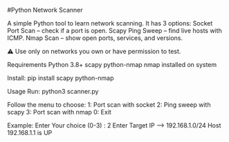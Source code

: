 #Python Network Scanner

A simple Python tool to learn network scanning. It has 3 options:
Socket Port Scan – check if a port is open.
Scapy Ping Sweep – find live hosts with ICMP.
Nmap Scan – show open ports, services, and versions.


⚠️ Use only on networks you own or have permission to test.

Requirements
Python 3.8+
scapy
python-nmap
nmap installed on system

Install: pip install scapy python-nmap

Usage
Run: python3 scanner.py

Follow the menu to choose:
1: Port scan with socket
2: Ping sweep with scapy
3: Port scan with nmap
0: Exit

Example: Enter Your choice (0-3) : 2 
         Enter Target IP --> 192.168.1.0/24
         Host 192.168.1.1 is UP
